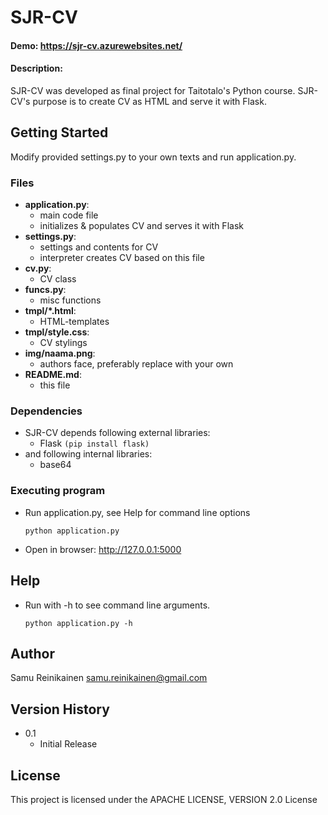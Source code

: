 # SJR-CV
#### Demo: https://sjr-cv.azurewebsites.net/
#### Description:

SJR-CV was developed as final project for Taitotalo's Python course.
SJR-CV's purpose is to create CV as HTML and serve it with Flask.

## Getting Started

Modify provided settings.py to your own texts and run application.py. 

### Files
* **application.py**:
    * main code file
    * initializes & populates CV and serves it with Flask
* **settings.py**:
    * settings and contents for CV
    * interpreter creates CV based on this file
* **cv.py**:
    * CV class
* **funcs.py**:
    * misc functions
* **tmpl/*.html**:
    * HTML-templates
* **tmpl/style.css**:
    * CV stylings
* **img/naama.png**:
    * authors face, preferably replace with your own
* **README.md**:
    * this file

### Dependencies

* SJR-CV depends following external libraries:
    * Flask    ```(pip install flask)```
* and following internal libraries:
    * base64

### Executing program

* Run application.py, see Help for command line options
    ```
    python application.py
    ```
* Open in browser: http://127.0.0.1:5000

## Help

* Run with -h to see command line arguments.
    ```
    python application.py -h
    ```

## Author

Samu Reinikainen
samu.reinikainen@gmail.com

## Version History

* 0.1
    * Initial Release

## License

This project is licensed under the APACHE LICENSE, VERSION 2.0 License